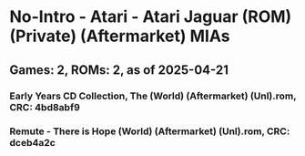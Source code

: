 # No-Intro - Atari - Atari Jaguar (ROM) (Private) (Aftermarket) MIAs
## Games: 2, ROMs: 2, as of 2025-04-21

### Early Years CD Collection, The (World) (Aftermarket) (Unl).rom, CRC: 4bd8abf9
### Remute - There is Hope (World) (Aftermarket) (Unl).rom, CRC: dceb4a2c
